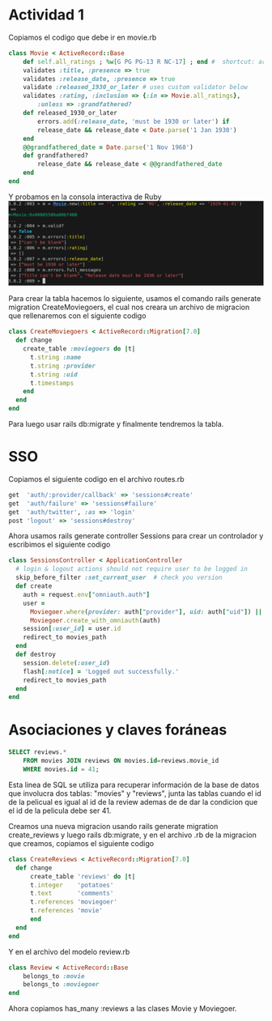 # Actividad 1
Copiamos el codigo que debe ir en movie.rb

```ruby
class Movie < ActiveRecord::Base
    def self.all_ratings ; %w[G PG PG-13 R NC-17] ; end #  shortcut: array of strings
    validates :title, :presence => true
    validates :release_date, :presence => true
    validate :released_1930_or_later # uses custom validator below
    validates :rating, :inclusion => {:in => Movie.all_ratings},
        :unless => :grandfathered?
    def released_1930_or_later
        errors.add(:release_date, 'must be 1930 or later') if
        release_date && release_date < Date.parse('1 Jan 1930')
    end
    @@grandfathered_date = Date.parse('1 Nov 1968')
    def grandfathered?
        release_date && release_date < @@grandfathered_date
    end
end
```
Y probamos en la consola interactiva de Ruby  
![](images/Image1.png)  

Para crear la tabla hacemos lo siguiente, usamos el comando rails generate migration CreateMoviegoers, el cual nos creara un archivo de migracion que rellenaremos con el siguiente codigo

```ruby
class CreateMoviegoers < ActiveRecord::Migration[7.0]
  def change
    create_table :moviegoers do |t|
      t.string :name
      t.string :provider
      t.string :uid
      t.timestamps
    end
  end
end
```

Para luego usar rails db:migrate y finalmente tendremos la tabla.

# SSO

Copiamos el siguiente codigo en el archivo routes.rb

```ruby
get  'auth/:provider/callback' => 'sessions#create'
get  'auth/failure' => 'sessions#failure'
get  'auth/twitter', :as => 'login'
post 'logout' => 'sessions#destroy'
```

Ahora usamos rails generate controller Sessions para crear un controlador y escribimos el siguiente codigo

```ruby
class SessionsController < ApplicationController
  # login & logout actions should not require user to be logged in
  skip_before_filter :set_current_user  # check you version
  def create
    auth = request.env["omniauth.auth"]
    user =
      Moviegoer.where(provider: auth["provider"], uid: auth["uid"]) ||
      Moviegoer.create_with_omniauth(auth)
    session[:user_id] = user.id
    redirect_to movies_path
  end
  def destroy
    session.delete(:user_id)
    flash[:notice] = 'Logged out successfully.'
    redirect_to movies_path
  end
end
```

# Asociaciones y claves foráneas

```sql
SELECT reviews.*
    FROM movies JOIN reviews ON movies.id=reviews.movie_id
    WHERE movies.id = 41;
```

Esta linea de SQL se utiliza para recuperar información de la base de datos que involucra dos tablas: "movies" y "reviews", junta las tablas cuando el id de la pelicual es igual al id de la review ademas de de dar la condicion que el id de la pelicula debe ser 41.  

Creamos una nueva migracion usando rails generate migration create_reviews y luego rails db:migrate, y en el archivo .rb de la migracion que creamos, copiamos el siguiente codigo

```ruby
class CreateReviews < ActiveRecord::Migration[7.0]
  def change
      create_table 'reviews' do |t|
      t.integer    'potatoes'
      t.text       'comments'
      t.references 'moviegoer'
      t.references 'movie'
      end
  end
end
```
Y en el archivo del modelo review.rb 

```ruby
class Review < ActiveRecord::Base
    belongs_to :movie
    belongs_to :moviegoer
end
```

Ahora copiamos has_many :reviews a las clases Movie y Moviegoer.
